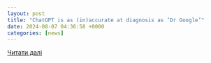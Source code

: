 ```yaml
---
layout: post
title: "ChatGPT is as (in)accurate at diagnosis as ’Dr Google’"
date: 2024-08-07 04:36:58 +0000
categories: [news]
---
```


[Читати далі](https://newatlas.com/technology/chatgpt-medical-diagnosis/)
